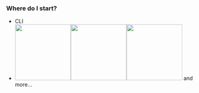 ### Where do I start?

* CLI
* <img src="../assets/logos/gulp.svg" height="150" class="plain vmiddle" /><img src="../assets/logos/webpack.png" height="150" class="plain vmiddle" /><img src="../assets/logos/grunt.svg" height="150" class="plain vmiddle" /> and more...